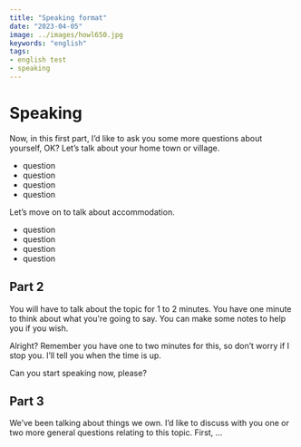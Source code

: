 ```yaml
---
title: "Speaking format"
date: "2023-04-05"
image: ../images/howl650.jpg
keywords: "english"
tags:
- english test
- speaking
---
```

# Speaking

Now, in this first part, I’d like to ask you some more questions about yourself, OK?
Let’s talk about your home town or village.
- question
- question
- question
- question

Let’s move on to talk about accommodation.
- question
- question
- question
- question

## Part 2
You will have to talk about the topic for 1 to 2 minutes.
You have one minute to think about what you're going to say.
You can make some notes to help you if you wish.

Alright? Remember you have one to two minutes for this, so don’t worry if I stop you. I’ll tell you when the time is up.

Can you start speaking now, please?

## Part 3

We’ve been talking about things we own. I’d like to discuss with you one or two more general questions relating to this topic. First, ...
